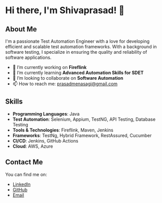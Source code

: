 # Hi there, I'm Shivaprasad! 👋

## About Me
I'm a passionate Test Automation Engineer with a love for developing efficient and scalable test automation frameworks. With a background in software testing, I specialize in ensuring the quality and reliability of software applications.

- 🔭 I’m currently working on **Fireflink**
- 🌱 I’m currently learning **Advanced Automation Skills for SDET**
- 👯 I’m looking to collaborate on **Software Automation**
- 📫 How to reach me: [prasadmenasagi@gmail.com](mailto:prasadmenasagi@gmail.com)

## Skills
- **Programming Languages**: Java
- **Test Automation**: Selenium, Appium, TestNG, API Testing, Database Testing
- **Tools & Technologies**: Fireflink, Maven, Jenkins
- **Frameworks**: TestNg, Hybrid Framework, RestAssured, Cucumber
- **CI/CD**: Jenkins, GitHub Actions
- **Cloud**: AWS, Azure

## Contact Me
You can find me on:
- [LinkedIn](https://in.linkedin.com/in/shivaprasad-menasagi-b5756a218)
- [GitHub](https://github.com/Shivaprasad-BM/)
- [Email](mailto:prasadmenasagi@gmail.com)
